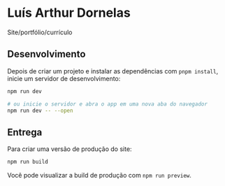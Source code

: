 # Luís Arthur Dornelas
Site/portfólio/currículo

## Desenvolvimento

Depois de criar um projeto e instalar as dependências com `pnpm install`, inicie um servidor de desenvolvimento:

```bash
npm run dev

# ou inicie o servidor e abra o app em uma nova aba do navegador
npm run dev -- --open
```

## Entrega

Para criar uma versão de produção do site:

```bash
npm run build
```

Você pode visualizar a build de produção com `npm run preview`.